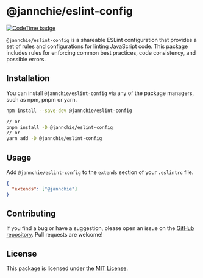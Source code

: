 # @jannchie/eslint-config

[![CodeTime badge](https://img.shields.io/endpoint?style=&url=https%3A%2F%2Fapi.codetime.dev%2Fshield%3Fid%3D1%26project%3Deslint-config%26in%3D0)](https://codetime.dev)

`@jannchie/eslint-config` is a shareable ESLint configuration that provides a set of rules and configurations for linting JavaScript code. This package includes rules for enforcing common best practices, code consistency, and possible errors.

## Installation

You can install `@jannchie/eslint-config` via any of the package managers, such as npm, pnpm or yarn.

```bash
npm install --save-dev @jannchie/eslint-config

// or
pnpm install -D @jannchie/eslint-config
// or
yarn add -D @jannchie/eslint-config
```

## Usage

Add `@jannchie/eslint-config` to the `extends` section of your `.eslintrc` file.

``` json
{
  "extends": ["@jannchie"]
}
```

## Contributing

If you find a bug or have a suggestion, please open an issue on the [GitHub repository](https://github.com/jannchie/eslint-config). Pull requests are welcome!

## License

This package is licensed under the [MIT License](./LICENSE).
